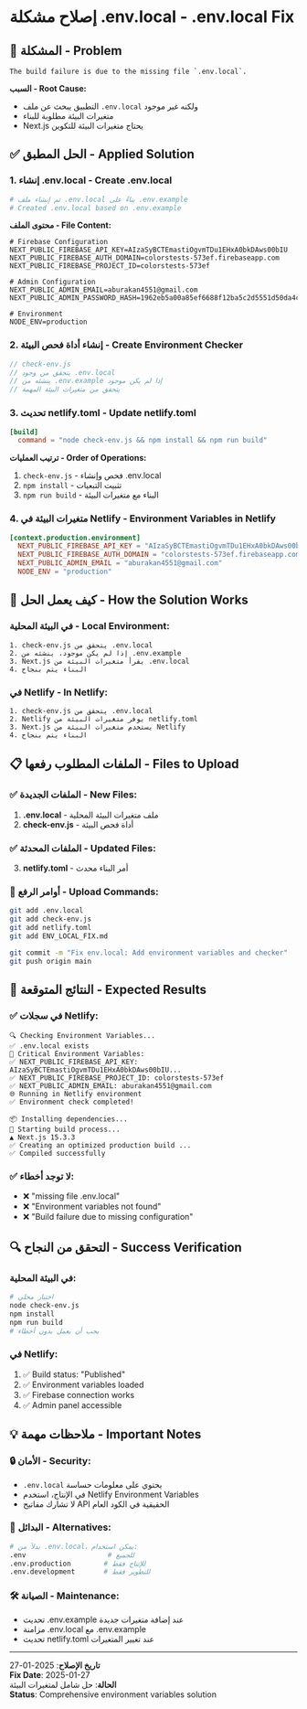 # إصلاح مشكلة .env.local - .env.local Fix

## 🚨 المشكلة - Problem

```
The build failure is due to the missing file `.env.local`.
```

**السبب - Root Cause:**
- التطبيق يبحث عن ملف `.env.local` ولكنه غير موجود
- متغيرات البيئة مطلوبة للبناء
- Next.js يحتاج متغيرات البيئة للتكوين

## ✅ الحل المطبق - Applied Solution

### 1. إنشاء .env.local - Create .env.local
```bash
# تم إنشاء ملف .env.local بناءً على .env.example
# Created .env.local based on .env.example
```

**محتوى الملف - File Content:**
```env
# Firebase Configuration
NEXT_PUBLIC_FIREBASE_API_KEY=AIzaSyBCTEmastiOgvmTDu1EHxA0bkDAws00bIU
NEXT_PUBLIC_FIREBASE_AUTH_DOMAIN=colorstests-573ef.firebaseapp.com
NEXT_PUBLIC_FIREBASE_PROJECT_ID=colorstests-573ef

# Admin Configuration  
NEXT_PUBLIC_ADMIN_EMAIL=aburakan4551@gmail.com
NEXT_PUBLIC_ADMIN_PASSWORD_HASH=1962eb5a00a85ef6688f12ba5c2d5551d50da4c07d64b46fa1a9e1ae5076674f

# Environment
NODE_ENV=production
```

### 2. إنشاء أداة فحص البيئة - Create Environment Checker
```javascript
// check-env.js
// يتحقق من وجود .env.local
// ينشئه من .env.example إذا لم يكن موجود
// يتحقق من متغيرات البيئة المهمة
```

### 3. تحديث netlify.toml - Update netlify.toml
```toml
[build]
  command = "node check-env.js && npm install && npm run build"
```

**ترتيب العمليات - Order of Operations:**
1. `check-env.js` - فحص وإنشاء .env.local
2. `npm install` - تثبيت التبعيات
3. `npm run build` - البناء مع متغيرات البيئة

### 4. متغيرات البيئة في Netlify - Environment Variables in Netlify
```toml
[context.production.environment]
  NEXT_PUBLIC_FIREBASE_API_KEY = "AIzaSyBCTEmastiOgvmTDu1EHxA0bkDAws00bIU"
  NEXT_PUBLIC_FIREBASE_AUTH_DOMAIN = "colorstests-573ef.firebaseapp.com"
  NEXT_PUBLIC_ADMIN_EMAIL = "aburakan4551@gmail.com"
  NODE_ENV = "production"
```

## 🎯 كيف يعمل الحل - How the Solution Works

### في البيئة المحلية - Local Environment:
```
1. check-env.js يتحقق من .env.local
2. إذا لم يكن موجود، ينشئه من .env.example  
3. Next.js يقرأ متغيرات البيئة من .env.local
4. البناء يتم بنجاح
```

### في Netlify - In Netlify:
```
1. check-env.js يتحقق من .env.local
2. Netlify يوفر متغيرات البيئة من netlify.toml
3. Next.js يستخدم متغيرات البيئة من Netlify
4. البناء يتم بنجاح
```

## 📋 الملفات المطلوب رفعها - Files to Upload

### ✅ الملفات الجديدة - New Files:
1. **.env.local** - ملف متغيرات البيئة المحلية
2. **check-env.js** - أداة فحص البيئة

### ✅ الملفات المحدثة - Updated Files:
3. **netlify.toml** - أمر البناء محدث

### 🚀 أوامر الرفع - Upload Commands:
```bash
git add .env.local
git add check-env.js
git add netlify.toml
git add ENV_LOCAL_FIX.md

git commit -m "Fix env.local: Add environment variables and checker"
git push origin main
```

## 🎉 النتائج المتوقعة - Expected Results

### ✅ في سجلات Netlify:
```
🔍 Checking Environment Variables...
✅ .env.local exists
🔑 Critical Environment Variables:
✅ NEXT_PUBLIC_FIREBASE_API_KEY: AIzaSyBCTEmastiOgvmTDu1EHxA0bkDAws00bIU...
✅ NEXT_PUBLIC_FIREBASE_PROJECT_ID: colorstests-573ef
✅ NEXT_PUBLIC_ADMIN_EMAIL: aburakan4551@gmail.com
🌐 Running in Netlify environment
✅ Environment check completed!

📦 Installing dependencies...
🚀 Starting build process...
▲ Next.js 15.3.3
✅ Creating an optimized production build ...
✅ Compiled successfully
```

### ✅ لا توجد أخطاء:
- ❌ "missing file .env.local"
- ❌ "Environment variables not found"
- ❌ "Build failure due to missing configuration"

## 🔍 التحقق من النجاح - Success Verification

### في البيئة المحلية:
```bash
# اختبار محلي
node check-env.js
npm install
npm run build
# يجب أن يعمل بدون أخطاء
```

### في Netlify:
1. ✅ Build status: "Published"
2. ✅ Environment variables loaded
3. ✅ Firebase connection works
4. ✅ Admin panel accessible

## 💡 ملاحظات مهمة - Important Notes

### 🔒 الأمان - Security:
- `.env.local` يحتوي على معلومات حساسة
- في الإنتاج، استخدم Netlify Environment Variables
- لا تشارك مفاتيح API الحقيقية في الكود العام

### 🔄 البدائل - Alternatives:
```bash
# بدلاً من .env.local، يمكن استخدام:
.env                    # للجميع
.env.production        # للإنتاج فقط
.env.development       # للتطوير فقط
```

### 🛠️ الصيانة - Maintenance:
- تحديث .env.example عند إضافة متغيرات جديدة
- مزامنة .env.local مع .env.example
- تحديث netlify.toml عند تغيير المتغيرات

---

**تاريخ الإصلاح**: 2025-01-27  
**Fix Date**: 2025-01-27  
**الحالة**: حل شامل لمتغيرات البيئة  
**Status**: Comprehensive environment variables solution
